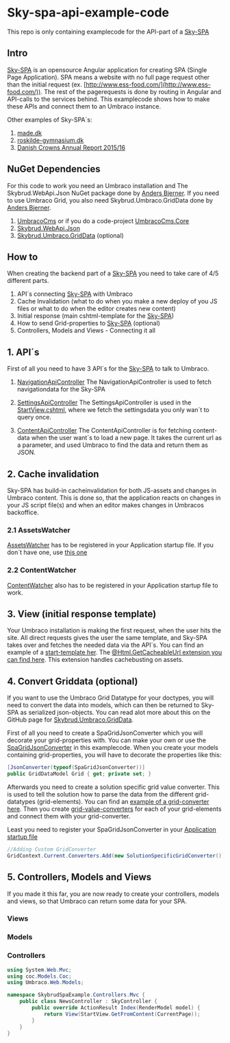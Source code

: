 # Sky-spa-api-example-code

This repo is only containing examplecode for the API-part of a [Sky-SPA](https://github.com/skybrud/sky-spa)

## Intro
[Sky-SPA](https://github.com/skybrud/sky-spa) is an opensource Angular application for creating SPA (Single Page Application). SPA means a website with no full page request other than the initial request (ex. [http://www.ess-food.com/](http://www.ess-food.com/)). The rest of the pagerequests is done by routing in Angular and API-calls to the services behind. This examplecode shows how to make these APIs and connect them to an Umbraco instance.

Other examples of Sky-SPA´s:

1. [made.dk](http://www.made.dk/)
2. [roskilde-gymnasium.dk](http://roskilde-gymnasium.dk/)
3. [Danish Crowns Annual Report 2015/16](http://annualreport2015.danishcrown.dk/)


<!-- list nuget dependencies -->
## NuGet Dependencies
For this code to work you need an Umbraco installation and The Skybrud.WebApi.Json NuGet package done by [Anders Bjerner](https://github.com/abjerner/). If you need to use Umbraco Grid, you also need Skybrud.Umbraco.GridData done by [Anders Bjerner](https://github.com/abjerner/).

1. [UmbracoCms](https://www.nuget.org/packages/UmbracoCms/) or if you do a code-project [UmbracoCms.Core](https://www.nuget.org/packages/UmbracoCms.Core/)
2. [Skybrud.WebApi.Json](https://www.nuget.org/packages/Skybrud.WebApi.Json/)
3. [Skybrud.Umbraco.GridData](https://github.com/skybrud/Skybrud.Umbraco.GridData) (optional)


## How to
When creating the backend part of a [Sky-SPA](https://github.com/skybrud/sky-spa) you need to take care of 4/5 different parts.

1. API´s connecting [Sky-SPA](https://github.com/skybrud/sky-spa) with Umbraco
2. Cache Invalidation (what to do when you make a new deploy of you JS files or what to do when the editor creates new content)
3. Initial response (main cshtml-template for the [Sky-SPA](https://github.com/skybrud/sky-spa))
4. How to send Grid-properties to [Sky-SPA](https://github.com/skybrud/sky-spa) (optional)
5. Controllers, Models and Views - Connecting it all


## 1. API´s
First of all you need to have 3 API´s for the [Sky-SPA](https://github.com/skybrud/sky-spa) to talk to Umbraco.

1. [NavigationApiController](https://github.com/skybrud/sky-spa-api-example-code/blob/master/src/Skybrud.Umbraco.Spa/api/Controllers/Api/Spa/NavigationApiController.cs)
The NavigationApiController is used to fetch navigationdata for the Sky-SPA 

2. [SettingsApiController](https://github.com/skybrud/sky-spa-api-example-code/blob/master/src/Skybrud.Umbraco.Spa/api/Controllers/Api/Spa/SettingsApiController.cs)
The SettingsApiController is used in the [StartView.cshtml](https://github.com/skybrud/sky-spa-api-example-code/blob/master/src/Skybrud.Umbraco.Spa/web/Views/StartView.cshtml), where we fetch the settingsdata you only wan´t to query once.

3. [ContentApiController]()
The ContentApiController is for fetching content-data when the user want´s to load a new page. It takes the current url as a parameter, and used Umbraco to find the data and return them as JSON.


## 2. Cache invalidation
Sky-SPA has build-in cacheinvalidation for both JS-assets and changes in Umbraco content. This is done so, that the application reacts on changes in your JS script file(s) and when an editor makes changes in Umbracos backoffice.

### 2.1 AssetsWatcher
[AssetsWatcher](https://github.com/skybrud/sky-spa-api-example-code/blob/master/src/Skybrud.Umbraco.Spa/api/EventHandlers/Spa/AssetsWatcher.cs) has to be registered in your Application startup file. If you don´t have one, use [this one](https://github.com/skybrud/sky-spa-api-example-code/blob/master/src/Skybrud.Umbraco.Spa/api/Startup.cs)

### 2.2 ContentWatcher
[ContentWatcher](https://github.com/skybrud/sky-spa-api-example-code/blob/master/src/Skybrud.Umbraco.Spa/api/EventHandlers/Spa/ContentWatcher.cs) also has to be registered in your Application startup file to work.


## 3. View (initial response template)
Your Umbraco installation is making the first request, when the user hits the site. All direct requests gives the user the same template, and Sky-SPA takes over and fetches the needed data via the API´s. You can find an example of a [start-template her](https://github.com/skybrud/sky-spa-api-example-code/blob/master/src/Skybrud.Umbraco.Spa/web/Views/StartView.cshtml). The [@Html.GetCacheableUrl extension you can find here](https://github.com/skybrud/sky-spa-api-example-code/blob/master/src/Skybrud.Umbraco.Spa/api/Extensions/HtmlHelperExtensions.cs). This extension handles cachebusting on assets.


## 4. Convert Griddata (optional)
If you want to use the Umbraco Grid Datatype for your doctypes, you will need to convert the data into models, which can then be returned to Sky-SPA as serialized json-objects. You can read alot more about this on the GitHub page for [Skybrud.Umbraco.GridData](https://github.com/skybrud/Skybrud.Umbraco.GridData).

First of all you need to create a SpaGridJsonConverter which you will decorate your grid-properties with. You can make your own or use the [SpaGridJsonConverter](https://github.com/skybrud/sky-spa-api-example-code/blob/master/src/Skybrud.Umbraco.Spa/api/Grid/Spa/SpaGridJsonConverter.cs) in this examplecode. When you create your models containing grid-properties, you will have to decorate the properties like this:

```csharp
[JsonConverter(typeof(SpaGridJsonConverter))]
public GridDataModel Grid { get; private set; }
```

Afterwards you need to create a solution specific grid value converter. This is used to tell the solution how to parse the data from the different grid-datatypes (grid-elements). You can find an [example of a grid-converter here](https://github.com/skybrud/sky-spa-api-example-code/blob/master/src/Skybrud.Umbraco.Spa/api/Grid/SolutionSpecificGridConverter.cs). Then you create [grid-value-converters](https://github.com/skybrud/sky-spa-api-example-code/tree/master/src/Skybrud.Umbraco.Spa/api/Models/Grid) for each of your grid-elements and connect them with your grid-converter.

Least you need to register your SpaGridJsonConverter in your [Application startup file](https://github.com/skybrud/sky-spa-api-example-code/blob/master/src/Skybrud.Umbraco.Spa/api/Startup.cs)

```csharp
//Adding Custom GridConverter
GridContext.Current.Converters.Add(new SolutionSpecificGridConverter());
```

## 5. Controllers, Models and Views
If you made it this far, you are now ready to create your controllers, models and views, so that Umbraco can return some data for your SPA. 

### Views
<!-- 
skriv noget om at der skal oprettes views som normalt. Disse navngivninger skal oprettes som angular-templates i SPA´en med samme navn. F.eks. frontpage.cshtml -> frontpage.html
-->

### Models
<!--
noget med at der skal oprettes models for hver doctype. Husk at dekorere med [JsonProperty("jsonnavnpåproperty")]
1. opret properties
2. opret constructor
3. opret static metode
-->

### Controllers
<!--
nedarv fra SkyController
-->
```csharp
using System.Web.Mvc;
using coc.Models.Coc;
using Umbraco.Web.Models;

namespace SkybrudSpaExample.Controllers.Mvc {
    public class NewsController : SkyController {
        public override ActionResult Index(RenderModel model) {
            return View(StartView.GetFromContent(CurrentPage));
        }
    }
}
```
